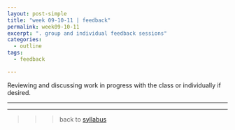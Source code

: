 ```yaml
---
layout: post-simple
title: "week 09-10-11 | feedback"
permalink: week09-10-11
excerpt: ". group and individual feedback sessions"
categories:
  - outline
tags:
  - feedback

---
```


Reviewing and discussing work in progress with the class or individually if desired.

---
---

>>> back to [syllabus](../aru2018#syllabus)
